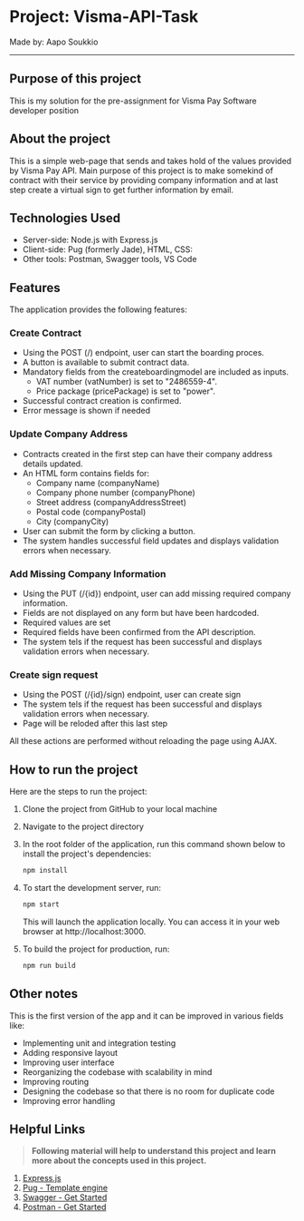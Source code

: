 # Project: Visma-API-Task

Made by: Aapo Soukkio

***

## Purpose of this project

This is my solution for the pre-assignment for Visma Pay Software developer position

## About the project 

This is a simple web-page that sends and takes hold of the values provided by Visma Pay API.
Main purpose of this project is to make somekind of contract with their service by providing company information and at last step create a
virtual sign to get further information by email. 

## Technologies Used

- Server-side: Node.js with Express.js 
- Client-side: Pug (formerly Jade), HTML, CSS:
- Other tools: Postman, Swagger tools, VS Code


## Features

The application provides the following features:

### Create Contract

- Using the POST (/) endpoint, user can start the boarding proces.
- A button is available to submit contract data.
- Mandatory fields from the createboardingmodel are included as inputs.
    - VAT number (vatNumber) is set to "2486559-4".
    - Price package (pricePackage) is set to "power".
- Successful contract creation is confirmed.
- Error message is shown if needed

### Update Company Address

- Contracts created in the first step can have their company address details updated.
- An HTML form contains fields for:
    - Company name (companyName)
    - Company phone number (companyPhone)
    - Street address (companyAddressStreet)
    - Postal code (companyPostal)
    - City (companyCity)
- User can submit the form by clicking a button.
- The system handles successful field updates and displays validation errors when necessary.

### Add Missing Company Information

- Using the PUT (/{id}) endpoint, user can add missing required company information.
- Fields are not displayed on any form but have been hardcoded.
- Required values are set
- Required fields have been confirmed from the API description.
- The system tels if the request has been successful and displays validation errors when necessary.

### Create sign request

- Using the POST (/{id}/sign) endpoint, user can create sign 
- The system tels if the request has been successful and displays validation errors when necessary.
- Page will be reloded after this last step


All these actions are performed without reloading the page using AJAX.

## How to run the project

Here are the steps to run the project:

1. Clone the project from GitHub to your local machine

2. Navigate to the project directory

3. In the root folder of the application, run this command shown below to install the project's dependencies:
    ```bash
    npm install
    ```

4. To start the development server, run:
    ```bash
    npm start
    ```

    This will launch the application locally. You can access it in your web browser at http://localhost:3000.

6. To build the project for production, run:
    ```bash
    npm run build
    ```

## Other notes

This is the first version of the app and it can be improved in various fields like: 
- Implementing unit and integration testing 
- Adding responsive layout
- Improving user interface
- Reorganizing the codebase with scalability in mind 
- Improving routing
- Designing the codebase so that there is no room for duplicate code
- Improving error handling


## Helpful Links

> **Following material will help to understand this project and learn more about the concepts used in this project.**


1. [Express.js](https://expressjs.com/en/starter/installing.html)
2. [Pug - Template engine](https://pugjs.org/api/getting-started.html)
3. [Swagger - Get Started](https://swagger.io/tools/open-source/getting-started/)
3. [Postman - Get Started](https://learning.postman.com/docs/getting-started/overview/)
